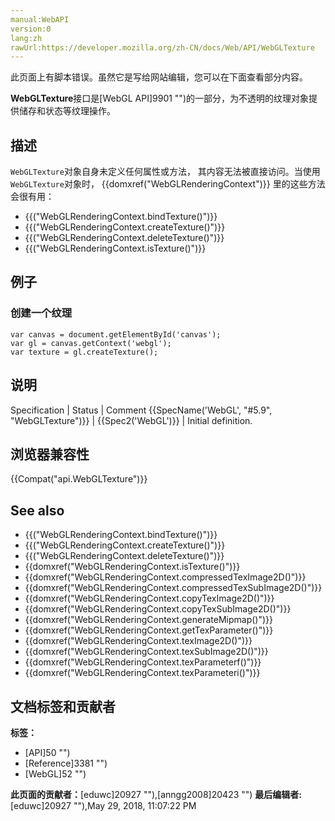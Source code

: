 ```yaml
---
manual:WebAPI
version:0
lang:zh
rawUrl:https://developer.mozilla.org/zh-CN/docs/Web/API/WebGLTexture
---
```




此页面上有脚本错误。虽然它是写给网站编辑，您可以在下面查看部分内容。




**WebGLTexture**接口是[WebGL API]9901 "")的一部分，为不透明的纹理对象提供储存和状态等纹理操作。

## 描述<a name="描述"></a>


`WebGLTexture`对象自身未定义任何属性或方法， 其内容无法被直接访问。当使用`WebGLTexture`对象时， {{domxref(&quot;WebGLRenderingContext&quot;)}} 里的这些方法会很有用：


* {{(&quot;WebGLRenderingContext.bindTexture()&quot;)}}
* {{(&quot;WebGLRenderingContext.createTexture()&quot;)}}
* {{(&quot;WebGLRenderingContext.deleteTexture()&quot;)}}
* {{(&quot;WebGLRenderingContext.isTexture()&quot;)}}

## 例子<a name="例子"></a>

### 创建一个纹理<a name="创建一个纹理"></a>

```
var canvas = document.getElementById('canvas');
var gl = canvas.getContext('webgl');
var texture = gl.createTexture();
```

## 说明<a name="说明"></a>
Specification | Status | Comment 
{{SpecName(&#39;WebGL&#39;, &quot;#5.9&quot;, &quot;WebGLTexture&quot;)}} | {{Spec2(&#39;WebGL&#39;)}} | Initial definition. 


## 浏览器兼容性<a name="浏览器兼容性"></a>


{{Compat(&quot;api.WebGLTexture&quot;)}}


## See also<a name="See_also"></a>

* {{(&quot;WebGLRenderingContext.bindTexture()&quot;)}}
* {{(&quot;WebGLRenderingContext.createTexture()&quot;)}}
* {{(&quot;WebGLRenderingContext.deleteTexture()&quot;)}}
* {{domxref(&quot;WebGLRenderingContext.isTexture()&quot;)}}
* {{domxref(&quot;WebGLRenderingContext.compressedTexImage2D()&quot;)}}
* {{domxref(&quot;WebGLRenderingContext.compressedTexSubImage2D()&quot;)}}
* {{domxref(&quot;WebGLRenderingContext.copyTexImage2D()&quot;)}}
* {{domxref(&quot;WebGLRenderingContext.copyTexSubImage2D()&quot;)}}
* {{domxref(&quot;WebGLRenderingContext.generateMipmap()&quot;)}}
* {{domxref(&quot;WebGLRenderingContext.getTexParameter()&quot;)}}
* {{domxref(&quot;WebGLRenderingContext.texImage2D()&quot;)}}
* {{domxref(&quot;WebGLRenderingContext.texSubImage2D()&quot;)}}
* {{domxref(&quot;WebGLRenderingContext.texParameterf()&quot;)}}
* {{domxref(&quot;WebGLRenderingContext.texParameteri()&quot;)}}



## 文档标签和贡献者
**标签：**
* [API]50 "")
* [Reference]3381 "")
* [WebGL]52 "")

**此页面的贡献者：**[eduwc]20927 ""),[anngg2008]20423 "")
**最后编辑者:**[eduwc]20927 ""),<time>May 29, 2018, 11:07:22 PM</time>


